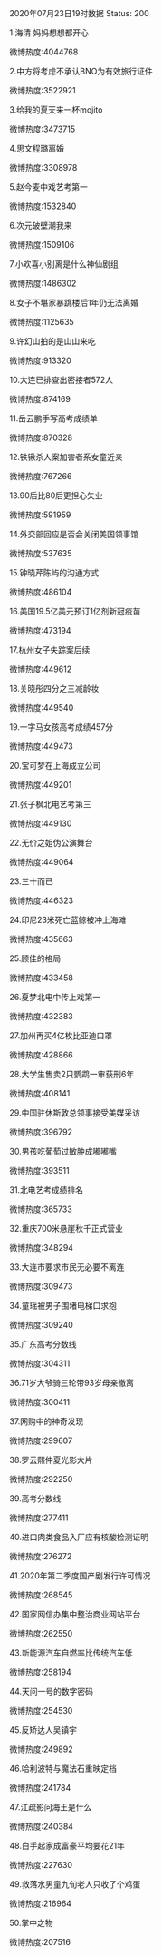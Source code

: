 2020年07月23日19时数据
Status: 200

1.海清 妈妈想想都开心

微博热度:4044768

2.中方将考虑不承认BNO为有效旅行证件

微博热度:3522921

3.给我的夏天来一杯mojito

微博热度:3473715

4.思文程璐离婚

微博热度:3308978

5.赵今麦中戏艺考第一

微博热度:1532840

6.次元破壁潮我来

微博热度:1509106

7.小欢喜小别离是什么神仙剧组

微博热度:1486302

8.女子不堪家暴跳楼后1年仍无法离婚

微博热度:1125635

9.许幻山拍的是山山来吃

微博热度:913320

10.大连已排查出密接者572人

微博热度:874169

11.岳云鹏手写高考成绩单

微博热度:870328

12.铁锹杀人案加害者系女童近亲

微博热度:767266

13.90后比80后更担心失业

微博热度:591959

14.外交部回应是否会关闭美国领事馆

微博热度:537635

15.钟晓芹陈屿的沟通方式

微博热度:486104

16.美国19.5亿美元预订1亿剂新冠疫苗

微博热度:473194

17.杭州女子失踪案后续

微博热度:449612

18.关晓彤四分之三减龄妆

微博热度:449540

19.一字马女孩高考成绩457分

微博热度:449473

20.宝可梦在上海成立公司

微博热度:449201

21.张子枫北电艺考第三

微博热度:449130

22.无价之姐伪公演舞台

微博热度:449064

23.三十而已

微博热度:446323

24.印尼23米死亡蓝鲸被冲上海滩

微博热度:435663

25.顾佳的格局

微博热度:433458

26.夏梦北电中传上戏第一

微博热度:432383

27.加州再买4亿枚比亚迪口罩

微博热度:428866

28.大学生售卖2只鹦鹉一审获刑6年

微博热度:408141

29.中国驻休斯敦总领事接受美媒采访

微博热度:396792

30.男孩吃葡萄过敏肿成嘟嘟嘴

微博热度:393511

31.北电艺考成绩排名

微博热度:365733

32.重庆700米悬崖秋千正式营业

微博热度:348294

33.大连市要求市民无必要不离连

微博热度:309473

34.童瑶被男子围堵电梯口求抱

微博热度:309240

35.广东高考分数线

微博热度:304311

36.71岁大爷骑三轮带93岁母亲撤离

微博热度:300411

37.网购中的神奇发现

微博热度:299607

38.罗云熙仲夏光影大片

微博热度:292250

39.高考分数线

微博热度:277411

40.进口肉类食品入厂应有核酸检测证明

微博热度:276272

41.2020年第二季度国产剧发行许可情况

微博热度:268545

42.国家网信办集中整治商业网站平台

微博热度:262550

43.新能源汽车自燃率比传统汽车低

微博热度:258194

44.天问一号的数字密码

微博热度:254530

45.反矫达人吴镇宇

微博热度:249892

46.哈利波特与魔法石重映定档

微博热度:241784

47.江疏影问海王是什么

微博热度:240384

48.白手起家成富豪平均要花21年

微博热度:227630

49.救落水男童九旬老人只收了个鸡蛋

微博热度:216964

50.掌中之物

微博热度:207516

